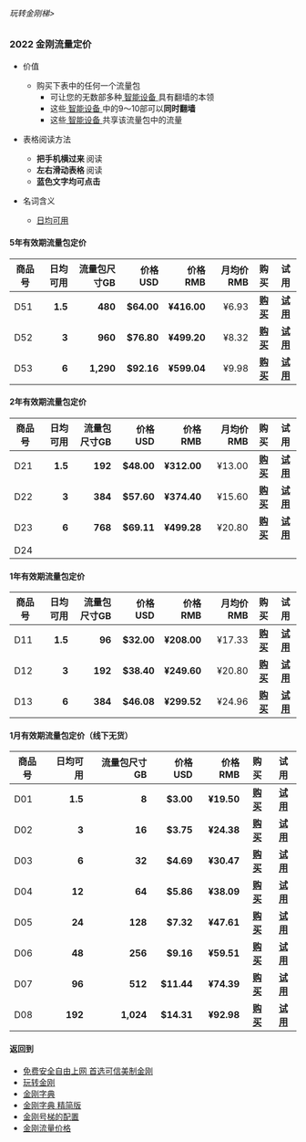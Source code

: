 ###### 玩转金刚梯>

### 2022 金刚流量定价
<!-- 2022.02生效适用于kkapp的流量包定价
-->

- 价值
  - 购买下表中的任何一个流量包
    - 可让您的无数部多种[ 智能设备 ](https://github.com/a2zitpro/web/blob/master/LadderFree/kkDictionary/KKLadderConfigration/KKLadderConfigration.md)具有翻墙的本领
    - 这些[ 智能设备 ](https://github.com/a2zitpro/web/blob/master/LadderFree/kkDictionary/KKLadderConfigration/KKLadderConfigration.md)中的9～10部可以<strong>同时翻墙</strong>
    - 这些[ 智能设备 ](https://github.com/a2zitpro/web/blob/master/LadderFree/kkDictionary/KKLadderConfigration/KKLadderConfigration.md)共享该流量包中的流量

- 表格阅读方法
  - <strong>把手机横过来 </strong>阅读
  - <strong>左右滑动表格 </strong>阅读
  - <strong>蓝色文字均可点击</strong>

- 名词含义
  - [日均可用](https://github.com/a2zitpro/web/blob/master/LadderFree/kkDictionary/Price/UsableTimePerDay.md)


#### 5年有效期流量包定价

|商品号|日均可用|流量包尺寸GB|价格USD|价格RMB|月均价RMB|购买|试用|
|-|-:|-:|-:|-:|-:|:-:|:-:|
|D51 | <strong> 1.5| <strong> 480| <strong> $64.00| <strong> ¥416.00 |¥6.93| [<strong>购买](https://github.com/a2zitpro/web/blob/master/LadderFree/kkDictionary/Price/2022-1ForkkappIgona2BuyIt.md)|[<strong>试用](https://github.com/a2zitpro/web/blob/master/LadderFree/kkDictionary/Price/2022-1ForkkappHaveaTry.md)|
|D52 | <strong> 3| <strong> 960| <strong> $76.80| <strong> ¥499.20 |¥8.32| [<strong>购买](https://github.com/a2zitpro/web/blob/master/LadderFree/kkDictionary/Price/2022-1ForkkappIgona2BuyIt.md)| [<strong>试用](https://github.com/a2zitpro/web/blob/master/LadderFree/kkDictionary/Price/2022-1ForkkappHaveaTry.md)|
|D53 | <strong> 6| <strong> 1,290| <strong> $92.16| <strong> ¥599.04 |¥9.98 | [<strong>购买](https://github.com/a2zitpro/web/blob/master/LadderFree/kkDictionary/Price/2022-1ForkkappIgona2BuyIt.md)| [<strong>试用](https://github.com/a2zitpro/web/blob/master/LadderFree/kkDictionary/Price/2022-1ForkkappHaveaTry.md)|


#### 2年有效期流量包定价

|商品号|日均可用|流量包尺寸GB|价格USD|价格RMB|月均价RMB|购买|试用|
|-|-:|-:|-:|-:|-:|:-:|:-:|
|D21 | <strong> 1.5| <strong> 192| <strong> $48.00| <strong> ¥312.00 |¥13.00 |  [<strong>购买](https://github.com/a2zitpro/web/blob/master/LadderFree/kkDictionary/Price/2022-1ForkkappIgona2BuyIt.md)|[<strong>试用](https://github.com/a2zitpro/web/blob/master/LadderFree/kkDictionary/Price/2022-1ForkkappHaveaTry.md)|
|D22 | <strong> 3| <strong> 384| <strong> $57.60| <strong> ¥374.40 |¥15.60 |  [<strong>购买](https://github.com/a2zitpro/web/blob/master/LadderFree/kkDictionary/Price/2022-1ForkkappIgona2BuyIt.md)|[<strong>试用](https://github.com/a2zitpro/web/blob/master/LadderFree/kkDictionary/Price/2022-1ForkkappHaveaTry.md)|
|D23 | <strong> 6| <strong> 768| <strong> $69.11| <strong> ¥499.28 |¥20.80 |  [<strong>购买](https://github.com/a2zitpro/web/blob/master/LadderFree/kkDictionary/Price/2022-1ForkkappIgona2BuyIt.md)|[<strong>试用](https://github.com/a2zitpro/web/blob/master/LadderFree/kkDictionary/Price/2022-1ForkkappHaveaTry.md)|
|D24 

#### 1年有效期流量包定价

|商品号|日均可用|流量包尺寸GB|价格USD|价格RMB|月均价RMB|购买|试用|
|-|-:|-:|-:|-:|-:|:-:|:-:|
|D11 | <strong> 1.5| <strong> 96| <strong> $32.00| <strong> ¥208.00 | ¥17.33 | [<strong>购买](https://github.com/a2zitpro/web/blob/master/LadderFree/kkDictionary/Price/2022-1ForkkappIgona2BuyIt.md)|[<strong>试用](https://github.com/a2zitpro/web/blob/master/LadderFree/kkDictionary/Price/2022-1ForkkappHaveaTry.md)|
|D12 | <strong> 3| <strong> 192| <strong> $38.40| <strong> ¥249.60 | ¥20.80 |  [<strong>购买](https://github.com/a2zitpro/web/blob/master/LadderFree/kkDictionary/Price/2022-1ForkkappIgona2BuyIt.md)|[<strong>试用](https://github.com/a2zitpro/web/blob/master/LadderFree/kkDictionary/Price/2022-1ForkkappHaveaTry.md)|
|D13 | <strong> 6| <strong> 384| <strong> $46.08| <strong> ¥299.52 | ¥24.96 |  [<strong>购买](https://github.com/a2zitpro/web/blob/master/LadderFree/kkDictionary/Price/2022-1ForkkappIgona2BuyIt.md)|[<strong>试用](https://github.com/a2zitpro/web/blob/master/LadderFree/kkDictionary/Price/2022-1ForkkappHaveaTry.md)|

#### 1月有效期流量包定价（线下无货）

|商品号|日均可用|流量包尺寸GB|价格USD|价格RMB|购买|试用|
|-|-:|-:|-:|-:|:-:|:-:|
|D01 | <strong> 1.5| <strong> 8| <strong> $3.00| <strong> ¥19.50 | [<strong>购买](https://github.com/a2zitpro/web/blob/master/LadderFree/kkDictionary/Price/2022-1ForkkappIgona2BuyIt.md)|[<strong>试用](https://github.com/a2zitpro/web/blob/master/LadderFree/kkDictionary/Price/2022-1ForkkappHaveaTry.md)|
|D02 | <strong> 3| <strong> 16| <strong> $3.75| <strong> ¥24.38 | [<strong>购买](https://github.com/a2zitpro/web/blob/master/LadderFree/kkDictionary/Price/2022-1ForkkappIgona2BuyIt.md)|[<strong>试用](https://github.com/a2zitpro/web/blob/master/LadderFree/kkDictionary/Price/2022-1ForkkappHaveaTry.md)|
|D03 | <strong> 6| <strong> 32| <strong> $4.69| <strong> ¥30.47 | [<strong>购买](https://github.com/a2zitpro/web/blob/master/LadderFree/kkDictionary/Price/2022-1ForkkappIgona2BuyIt.md)|[<strong>试用](https://github.com/a2zitpro/web/blob/master/LadderFree/kkDictionary/Price/2022-1ForkkappHaveaTry.md)|
|D04 | <strong> 12| <strong> 64| <strong> $5.86| <strong> ¥38.09 | [<strong>购买](https://github.com/a2zitpro/web/blob/master/LadderFree/kkDictionary/Price/2022-1ForkkappIgona2BuyIt.md)|[<strong>试用](https://github.com/a2zitpro/web/blob/master/LadderFree/kkDictionary/Price/2022-1ForkkappHaveaTry.md)|
|D05 | <strong> 24| <strong> 128| <strong> $7.32| <strong> ¥47.61 | [<strong>购买](https://github.com/a2zitpro/web/blob/master/LadderFree/kkDictionary/Price/2022-1ForkkappIgona2BuyIt.md)|[<strong>试用](https://github.com/a2zitpro/web/blob/master/LadderFree/kkDictionary/Price/2022-1ForkkappHaveaTry.md)|
|D06 | <strong> 48| <strong> 256| <strong> $9.16| <strong> ¥59.51 | [<strong>购买](https://github.com/a2zitpro/web/blob/master/LadderFree/kkDictionary/Price/2022-1ForkkappIgona2BuyIt.md)|[<strong>试用](https://github.com/a2zitpro/web/blob/master/LadderFree/kkDictionary/Price/2022-1ForkkappHaveaTry.md)|
|D07 | <strong> 96| <strong> 512| <strong> $11.44| <strong> ¥74.39 | [<strong>购买](https://github.com/a2zitpro/web/blob/master/LadderFree/kkDictionary/Price/2022-1ForkkappIgona2BuyIt.md)|[<strong>试用](https://github.com/a2zitpro/web/blob/master/LadderFree/kkDictionary/Price/2022-1ForkkappHaveaTry.md)|
|D08 | <strong> 192| <strong> 1,024| <strong> $14.31| <strong> ¥92.98| [<strong>购买](https://github.com/a2zitpro/web/blob/master/LadderFree/kkDictionary/Price/2022-1ForkkappIgona2BuyIt.md)|[<strong>试用](https://github.com/a2zitpro/web/blob/master/LadderFree/kkDictionary/Price/2022-1ForkkappHaveaTry.md)|





     

#### 返回到
- [免费安全自由上网 首选可信美制金刚](https://github.com/a2zitpro/web/blob/master/%E5%BE%80%E5%90%8E%E7%BF%BB.md)
- [玩转金刚](https://github.com/a2zitpro/web/blob/master/LadderFree/A.md)
- [金刚字典](https://github.com/a2zitpro/web/blob/master/LadderFree/kkDictionary/KKDictionary.md)
- [金刚字典 精简版](https://github.com/a2zitpro/web/blob/master/LadderFree/kkDictionary/KKDictionaryShortVersion.md)
- [金刚号梯的配置](https://github.com/a2zitpro/web/blob/master/LadderFree/kkDictionary/KKLadderConfigration/KKLadderConfigration.md)
- [金刚流量价格](https://github.com/a2zitpro/web/blob/master/LadderFree/kkDictionary/Price/KKDTPrice.md)
